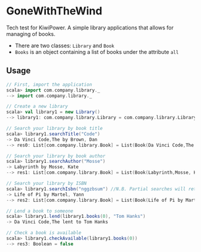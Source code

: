 # GoneWithTheWind
Tech test for KiwiPower. A simple library applications that allows for managing of books.

- There are two classes: `Library` and `Book`
- `Books` is an object containing a list of books under the attribute `all`

## Usage
```scala
// First, import the application
scala> import com.company.library._
--> import com.company.library._

// Create a new library
scala> val library1 = new Library()
--> library1: com.company.library.Library = com.company.library.Library@...

// Search your library by book title
scala> library1.searchTitle("Code")
-> Da Vinci Code,The by Brown, Dan
--> res0: List[com.company.library.Book] = List(Book(Da Vinci Code,The,Brown, Dan,pidtkl))

// Search your library by book author
scala> library1.searchAuthor("Mosse")
-> Labyrinth by Mosse, Kate
--> res1: List[com.company.library.Book] = List(Book(Labyrinth,Mosse, Kate,hlpumcxw))

// Search your library by ISBN
scala> library1.searchIsbn("nggzbsum") //N.B. Partial searches will return empty
-> Life of Pi by Martel, Yann
--> res2: List[com.company.library.Book] = List(Book(Life of Pi by Martel, Yann,nggzbsum))

// Lend a book to someone
scala> library1.lend(library1.books(0), "Tom Hanks")
-> Da Vinci Code,The lent to Tom Hanks

// Check a book is available
scala> library1.checkAvailable(library1.books(0))
--> res3: Boolean = false
```